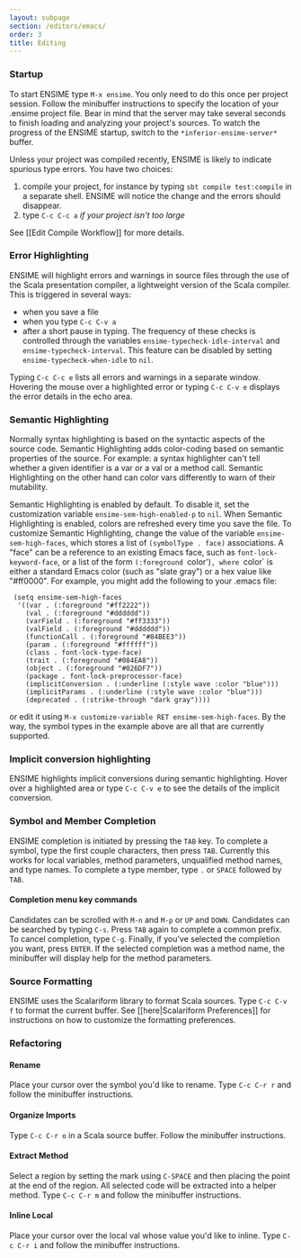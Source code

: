 ```yaml
---
layout: subpage
section: /editors/emacs/
order: 3
title: Editing
---
```


### Startup
To start ENSIME type `M-x ensime`. You only need to do this once per project session. Follow the minibuffer instructions to specify the location of your .ensime project file. Bear in mind that the server may take several seconds to finish loading and analyzing your project's sources. To watch the progress of the ENSIME startup, switch to the `*inferior-ensime-server*` buffer.

Unless your project was compiled recently, ENSIME is likely to indicate spurious type errors. You have two choices:

1. compile your project, for instance by typing `sbt compile test:compile` in a separate shell. ENSIME will notice the change and the errors should disappear.
1. type `C-c C-c a` _if your project isn't too large_

See [[Edit Compile Workflow]] for more details.

### Error Highlighting
ENSIME will highlight errors and warnings in source files through the use of the Scala presentation compiler, a lightweight version of the Scala compiler. This is triggered in several ways:
- when you save a file
- when you type `C-c C-v a`
- after a short pause in typing. The frequency of these checks is controlled through the variables `ensime-typecheck-idle-interval` and `ensime-typecheck-interval`. This feature can be disabled by setting `ensime-typecheck-when-idle` to `nil`.

Typing `C-c C-c e` lists all errors and warnings in a separate window. Hovering the mouse over a highlighted error or typing `C-c C-v e` displays the error details in the echo area.

### Semantic Highlighting

Normally syntax highlighting is based on the syntactic aspects of the source code. Semantic Highlighting adds color-coding based on semantic properties of the source. For example: a syntax highlighter can't tell whether a given identifier is a var or a val or a method call. Semantic Highlighting on the other hand can color vars differently to warn of their mutability.

Semantic Highlighting is enabled by default. To disable it, set the customization variable `ensime-sem-high-enabled-p` to `nil`. When Semantic Highlighting is enabled, colors are refreshed every time you save the file.
To customize Semantic Highlighting, change the value of the variable `ensime-sem-high-faces`, which stores a list of `(symbolType . face)` associations. A "face" can be a reference to an existing Emacs face, such as `font-lock-keyword-face`, or a list of the form `(:foreground `color')`, where `color` is either a standard Emacs color (such as "slate gray") or a hex value like "#ff0000". For example, you might add the following to your .emacs file:
```elisp
 (setq ensime-sem-high-faces
  '((var . (:foreground "#ff2222"))
    (val . (:foreground "#dddddd"))
    (varField . (:foreground "#ff3333"))
    (valField . (:foreground "#dddddd"))
    (functionCall . (:foreground "#84BEE3"))
    (param . (:foreground "#ffffff"))
    (class . font-lock-type-face)
    (trait . (:foreground "#084EA8"))
    (object . (:foreground "#026DF7"))
    (package . font-lock-preprocessor-face)
    (implicitConversion . (:underline (:style wave :color "blue")))
    (implicitParams . (:underline (:style wave :color "blue")))
    (deprecated . (:strike-through "dark gray"))))
```
or edit it using `M-x customize-variable RET ensime-sem-high-faces`. By the way, the symbol types in the example above are all that are currently supported.

### Implicit conversion highlighting

ENSIME highlights implicit conversions during semantic highlighting. Hover over a highlighted area or type `C-c C-v e` to see the details of the implicit conversion.

### Symbol and Member Completion
ENSIME completion is initiated by pressing the `TAB` key. To complete a symbol, type the first couple characters, then press `TAB`. Currently this works for local variables, method parameters, unqualified method names, and type names. To complete a type member, type `.` or `SPACE` followed by `TAB`.

#### Completion menu key commands
Candidates can be scrolled with `M-n` and `M-p` or `UP` and `DOWN`. Candidates can be searched by typing `C-s`. Press `TAB` again to complete a common prefix. To cancel completion, type `C-g`. Finally, if you've selected the completion you want, press `ENTER`. If the selected completion was a method name, the minibuffer will display help for the method parameters.

### Source Formatting
ENSIME uses the Scalariform library to format Scala sources. Type `C-c C-v f` to format the current buffer. See [[here|Scalariform Preferences]] for instructions on how to customize the formatting preferences.

### Refactoring

#### Rename
Place your cursor over the symbol you'd like to rename. Type `C-c C-r r` and follow the minibuffer instructions.

#### Organize Imports
Type `C-c C-r o` in a Scala source buffer. Follow the minibuffer instructions.

#### Extract Method
Select a region by setting the mark using `C-SPACE` and then placing the point at the end of the region. All selected code will be extracted into a helper method. Type `C-c C-r m` and follow the minibuffer instructions.

#### Inline Local
Place your cursor over the local val whose value you'd like to inline. Type `C-c C-r i` and follow the minibuffer instructions.
